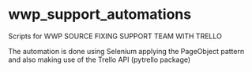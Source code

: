 # wwp_support_automations

Scripts for WWP SOURCE FIXING SUPPORT TEAM WITH TRELLO

The automation is done using Selenium applying the PageObject pattern and also making use of the Trello API (pytrello package)
